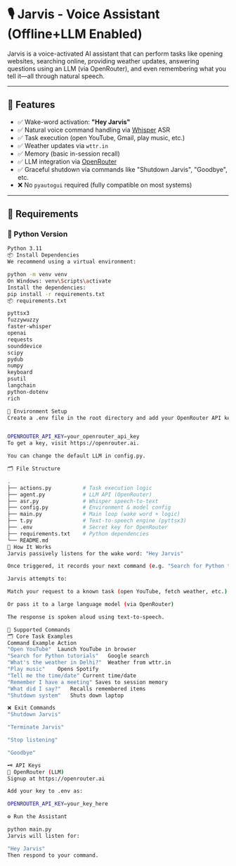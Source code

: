 # 🎙️ Jarvis - Voice Assistant (Offline+LLM Enabled)

Jarvis is a voice-activated AI assistant that can perform tasks like opening websites, searching online, providing weather updates, answering questions using an LLM (via OpenRouter), and even remembering what you tell it—all through natural speech.

---

## 🚀 Features

- ✅ Wake-word activation: **"Hey Jarvis"**
- ✅ Natural voice command handling via [Whisper](https://github.com/openai/whisper) ASR
- ✅ Task execution (open YouTube, Gmail, play music, etc.)
- ✅ Weather updates via `wttr.in`
- ✅ Memory (basic in-session recall)
- ✅ LLM integration via [OpenRouter](https://openrouter.ai/)
- ✅ Graceful shutdown via commands like "Shutdown Jarvis", "Goodbye", etc.
- ❌ No `pyautogui` required (fully compatible on most systems)

---

## 🧠 Requirements

### 🐍 Python Version
```bash
Python 3.11
📦 Install Dependencies
We recommend using a virtual environment:

python -m venv venv
On Windows: venv\Scripts\activate
Install the dependencies:
pip install -r requirements.txt
📦 requirements.txt

pyttsx3
fuzzywuzzy
faster-whisper
openai
requests
sounddevice
scipy
pydub
numpy
keyboard
psutil
langchain
python-dotenv
rich

🔑 Environment Setup
Create a .env file in the root directory and add your OpenRouter API key:


OPENROUTER_API_KEY=your_openrouter_api_key
To get a key, visit https://openrouter.ai.

You can change the default LLM in config.py.

🗂️ File Structure

.
├── actions.py          # Task execution logic
├── agent.py            # LLM API (OpenRouter)
├── asr.py              # Whisper speech-to-text
├── config.py           # Environment & model config
├── main.py             # Main loop (wake word + logic)
├── t.py                # Text-to-speech engine (pyttsx3)
├── .env                # Secret key for OpenRouter
├── requirements.txt    # Python dependencies
└── README.md
🎤 How It Works
Jarvis passively listens for the wake word: "Hey Jarvis"

Once triggered, it records your next command (e.g. "Search for Python tutorials")

Jarvis attempts to:

Match your request to a known task (open YouTube, fetch weather, etc.)

Or pass it to a large language model (via OpenRouter)

The response is spoken aloud using text-to-speech.

🧪 Supported Commands
🗂️ Core Task Examples
Command Example	Action
"Open YouTube"	Launch YouTube in browser
"Search for Python tutorials"	Google search
"What's the weather in Delhi?"	Weather from wttr.in
"Play music"	Opens Spotify
"Tell me the time/date"	Current time/date
"Remember I have a meeting"	Saves to session memory
"What did I say?"	Recalls remembered items
"Shutdown system"	Shuts down laptop

❌ Exit Commands
"Shutdown Jarvis"

"Terminate Jarvis"

"Stop listening"

"Goodbye"

🗝️ API Keys
🔐 OpenRouter (LLM)
Signup at https://openrouter.ai

Add your key to .env as:

OPENROUTER_API_KEY=your_key_here

⚙️ Run the Assistant

python main.py
Jarvis will listen for:

"Hey Jarvis"
Then respond to your command.
